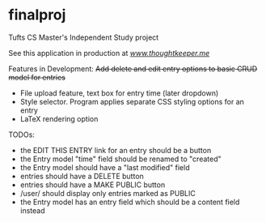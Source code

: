 # finalproj
Tufts CS Master's Independent Study project

See this application in production at *www.thoughtkeeper.me*

Features in Development:
~~Add delete and edit entry options to basic CRUD model for entries~~
* File upload feature, text box for entry time (later dropdown)
* Style selector. Program applies separate CSS styling options for an entry
* LaTeX rendering option

TODOs:
* the EDIT THIS ENTRY link for an entry should be a button
* the Entry model "time" field should be renamed to "created"
* the Entry model should have a "last modified" field
* entries should have a DELETE button
* entries should have a MAKE PUBLIC button
* /user/<username> should display only entries marked as PUBLIC
* the Entry model has an entry field which should be a content field instead

